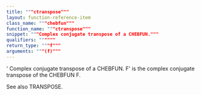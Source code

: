 ```yaml
---
title: """ctranspose"""
layout: function-reference-item
class_name: """chebfun"""
function_name: """ctranspose"""
snippet: """Complex conjugate transpose of a CHEBFUN."""
qualifiers: """"""
return_type: """f"""
arguments: """(f)"""
---
```


 '   Complex conjugate transpose of a CHEBFUN.
    F' is the complex conjugate transpose of the CHEBFUN F.
 
  See also TRANSPOSE.
